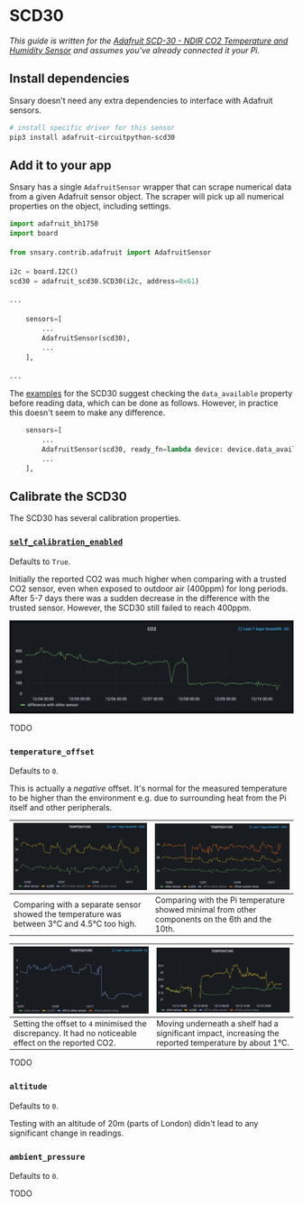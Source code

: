 # SCD30

_This guide is written for the [Adafruit SCD-30 - NDIR CO2 Temperature and Humidity Sensor](https://thepihut.com/products/adafruit-scd-30-ndir-co2-temperature-and-humidity-sensor) and assumes you've already connected it your Pi._

## Install dependencies

Snsary doesn't need any extra dependencies to interface with Adafruit sensors.

```bash
# install specific driver for this sensor
pip3 install adafruit-circuitpython-scd30
```

## Add it to your app

Snsary has a single `AdafruitSensor` wrapper that can scrape numerical data from a given Adafruit sensor object. The scraper will pick up all numerical properties on the object, including settings.

```python
import adafruit_bh1750
import board

from snsary.contrib.adafruit import AdafruitSensor

i2c = board.I2C()
scd30 = adafruit_scd30.SCD30(i2c, address=0x61)

...

    sensors=[
        ...
        AdafruitSensor(scd30),
        ...
    ],

...
```

The [examples](https://github.com/adafruit/Adafruit_CircuitPython_SCD30/blob/main/examples/scd30_simpletest.py#L17) for the SCD30 suggest checking the `data_available` property before reading data, which can be done as follows. However, in practice this doesn't seem to make any difference.

```python
    sensors=[
        ...
        AdafruitSensor(scd30, ready_fn=lambda device: device.data_available),
        ...
    ],
```

## Calibrate the SCD30

The SCD30 has several calibration properties.

### [`self_calibration_enabled`](https://github.com/adafruit/Adafruit_CircuitPython_SCD30/blob/f0cf081e407ee9ee25e0a84540cd313f75d24381/adafruit_scd30.py#L130)

Defaults to `True`.

Initially the reported CO2 was much higher when comparing with a trusted CO2 sensor, even when exposed to outdoor air (400ppm) for long periods. After 5-7 days there was a sudden decrease in the difference with the trusted sensor. However, the SCD30 still failed to reach 400ppm.

![CO2 self-calibration takes effect after a few days](scd30/co2_auto.png)

TODO

### `temperature_offset`

Defaults to `0`.

This is actually a _negative_ offset. It's normal for the measured temperature to be higher than the environment e.g. due to surrounding heat from the Pi itself and other peripherals.

| ![Temperature readings from SCD30 and another sensor](scd30/other_temp.png) | ![Temperature readings including offset system temperature](scd30/temp_system.png) |
| - | - |
| Comparing with a separate sensor showed the temperature was between 3°C and 4.5°C too high. | Comparing with the Pi temperature showed minimal from other components on the 6th and the 10th. |



| ![Temperature difference after offset applied](scd30/temp_diff.png) | ![Temperature readings moving Pi out and under a shelf](scd30/temp_shelf.png) |
| - | - |
| Setting the offset to `4` minimised the discrepancy. It had no noticeable effect on the reported CO2. | Moving underneath a shelf had a significant impact, increasing the reported temperature by about 1°C. |

TODO

### `altitude`

Defaults to `0`.

Testing with an altitude of 20m (parts of London) didn't lead to any significant change in readings.

### `ambient_pressure`

Defaults to `0`.

TODO
